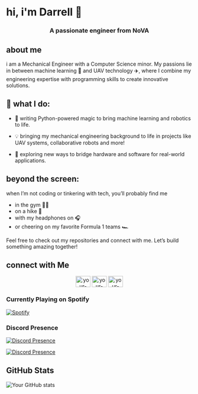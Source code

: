 # hi, i'm Darrell 👋

<h3 align="center">A passionate engineer from NoVA</h3>

## about me
i am a Mechanical Engineer with a Computer Science minor. 
My passions lie in between machine learning 🤖 and UAV technology ✈️, where I combine my engineering expertise with programming skills to create innovative solutions.

## 🔧 what I do:

- 🐍 writing Python-powered magic to bring machine learning and robotics to life.

- 💡 bringing my mechanical engineering background to life in projects like UAV systems, collaborative robots and more!

- 🚀 exploring new ways to bridge hardware and software for real-world applications.

## beyond the screen:
when I’m not coding or tinkering with tech, you’ll probably find me
- in the gym 💪🏾
- on a hike 🌳
- with my headphones on 🎧
- or cheering on my favorite Formula 1 teams 🏎️

Feel free to check out my repositories and connect with me. Let’s build something amazing together!

## connect with Me
<p align="center">
<a href="www.linkedin.com/in/otood" target="blank"><img align="center" src="https://raw.githubusercontent.com/rahuldkjain/github-profile-readme-generator/master/src/images/icons/Social/linked-in-alt.svg" alt="your-linkedin" height="30" width="40" /></a>
<a href="https://www.instagram.com/darrell.otoo/" target="blank"><img align="center" src="https://raw.githubusercontent.com/rahuldkjain/github-profile-readme-generator/master/src/images/icons/Social/instagram.svg" alt="your-instagram" height="30" width="40" /></a>
<a href="https://discord.com/users/dxrrell" target="blank"><img align="center" src="https://raw.githubusercontent.com/rahuldkjain/github-profile-readme-generator/master/src/images/icons/Social/discord.svg" alt="your-discord" height="30" width="40" /></a>
</p>

### Currently Playing on Spotify
[![Spotify](https://novatorem-spotify-playing.vercel.app/api/spotify)](https://open.spotify.com/user/31tkizmlfusfrey7o3gd64tfx4n4)

### Discord Presence
[![Discord Presence](https://lanyard.cnrad.dev/api/dxrrell)](https://discord.com/users/dxrrell)


[![Discord Presence](https://lanyard.cnrad.dev/api/dxrrell)](https://discord.com/users/your-discord-id)

## GitHub Stats
![Your GitHub stats](https://github-readme-stats.vercel.app/api?username=dxrrell&show_icons=true&theme=radical)

